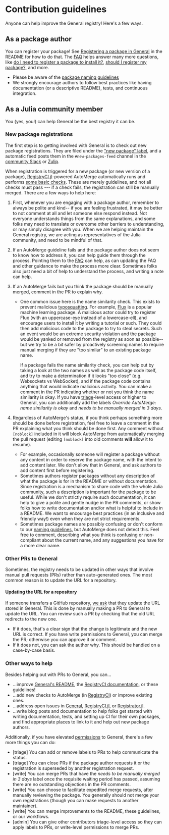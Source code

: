 # Contribution guidelines

Anyone can help improve the General registry! Here's a few ways.

## As a package author

You can register your package!
See [Registering a package in General](https://github.com/JuliaRegistries/General#registering-a-package-in-general) in the README for how to do that.
The [FAQ](FAQ) helps answer many more questions, like [do I need to register a package to install it?](https://github.com/JuliaRegistries/General#do-i-need-to-register-a-package-to-install-it), [should I register my package?](https://github.com/JuliaRegistries/General#should-i-register-my-package), and more.

* Please be aware of the [package naming guidelines](https://pkgdocs.julialang.org/dev/creating-packages/#Package-naming-guidelines-1)
* We strongly encourage authors to follow best practices like having documentation (or a descriptive README), tests, and continuous integration.

## As a Julia community member

You (yes, you!) can help General be the best registry it can be.

### New package registrations

The first step is to getting involved with General is to check out new package registrations.
They are filed under the ["new package" label](https://github.com/JuliaRegistries/General/pulls?q=is%3Apr+is%3Aopen+label%3A%22new+package%22), and a automatic feed posts them in the `#new-packages-feed` channel in the [community Slack](https://julialang.org/slack/) or [Zulip](https://julialang.zulipchat.com/register/).

When registration is triggered for a new package (or new version of a package), [RegistryCI.jl](RegistryCI)-powered AutoMerge automatically runs and performs [some basic checks](https://juliaregistries.github.io/RegistryCI.jl/stable/guidelines/).
These are merely guidelines, and not all checks must pass --- if a check fails, the registration can still be manually merged.
There are a few ways to help here:

1. First, whenever you are engaging with a package author, remember to always be polite and kind-- if you are feeling frustrated, it may be better to not comment at all and let someone else respond instead.
Not everyone understands things from the same explanations, and some folks may need to translate or overcome other barriers to understanding, or may simply disagree with you.
When we are helping maintain the General registry, we are acting as representatives of the Julia community, and need to be mindful of that.
2. If an AutoMerge guideline fails and the package author does not seem to know how to address it, you can help guide them through the process.
Pointing them to the [FAQ](FAQ) can help, as can updating the FAQ and other guidance to make the process more clear.
Sometimes folks also just need a bit of help to understand the process, and writing a note can help.
3. If an AutoMerge fails but you think the package should be manually merged, comment in the PR to explain why. 
    * One common issue here is the name similarity check.
    This exists to prevent malicious [typosquatting](https://en.wikipedia.org/wiki/Typosquatting).
    For example, [Flux](https://github.com/FluxML/Flux.jl) is a popular machine learning package.
    A malicious actor could try to register FIux (with an uppercase-eye instead of a lowercase-ell), and encourage users to install it by writing a tutorial or such.
    They could then add malicious code to the package to try to steal secrets.
    Such an event would be an extreme security violation and the package would be yanked or removed from the registry as soon as possible-- but we try to be a bit safer by proactively screening names to require manual merging if they are "too similar" to an existing package name.
    
      If a package fails the name similarity check, you can help out by taking a look at the two names as well as the package code itself, and try to make a determination if it looks "too close" (e.g. Websockets vs WebSocket), and if the package code contains anything that would indicate malicious activity.
      You can make a comment in the PR indicating whether or not you think the name similarity is okay.
      If you have [triage](permissions)-level access or higher to General, you can additionally add the labels _Override AutoMerge: name similarity is okay_ and _needs to be manually merged in 3 days_.
      
4. Regardless of AutoMerge's status, if you think perhaps something more should be done before registration, feel free to leave a comment in the PR explaining what you think should be done first.
Any comment without `[noblock]` included in it will block AutoMerge from automatically merging the pull request (editing `[noblock]` into old comments **will** allow it to resume).
    * For example, occasionally someone will register a package without any content in order to reserve the package name, with the intent to add content later.
    We don't allow that in General, and ask authors to add content first before registering.
    * Sometimes authors register packages without any description of what the package is for in the README or without documentation.
    Since registration is a mechanism to share code with the whole Julia community, such a description is important for the package to be useful.
    While we don't strictly require such documentation, it can help to give a polite and gentle nudge in the PR comments, or show folks how to write documentation and/or what is helpful to include in a README.
    We want to encourage best practices (in an inclusive and friendly way!) even when they are not strict requirements.
    * Sometimes package names are possibly confusing or don't conform to our [naming guidelines](naming-guidelines), but AutoMerge does not detect this.
    Feel free to comment, describing what you think is confusing or non-compliant about the current name, and any suggestions you have for a more clear name.

### Other PRs to General

Sometimes, the registry needs to be updated in other ways that involve manual pull requests (PRs) rather than auto-generated ones.
The most common reason is to update the URL for a repository.

#### Updating the URL for a repository

If someone transfers a GitHub repository, [we ask](https://github.com/JuliaRegistries/General#how-do-i-transfer-a-package-to-an-organization-or-another-user) that they update the URL stored in General.
This is done by manually making a PR to General to update the URL.
You can review such a PR by checking that the old URL redirects to the new one.
* If it does, that's a clear sign that the change is legitimate and the new URL is correct.
  If you have write permissions to General, you can merge the PR; otherwise you can approve it or comment.
* If it does not, you can ask the author why. This should be handled on a case-by-case basis.

### Other ways to help

Besides helping out with PRs to General, you can...

* ...improve [General's README](https://github.com/JuliaRegistries/General#general), the [RegistryCI documentation](https://juliaregistries.github.io/RegistryCI.jl/stable/guidelines/), or these guidelines!
* ...add new checks to AutoMerge (in [RegistryCI](RegistryCI)) or improve existing ones.
* ...address open issues in [General](https://github.com/JuliaRegistries/General/issues), [RegistryCI.jl](https://github.com/JuliaRegistries/RegistryCI.jl/issues), or [Registrator.jl](https://github.com/JuliaRegistries/Registrator.jl/issues).
* ...write blog posts and documentation to help folks get started with writing documentation, tests, and setting up CI for their own packages, and find appropriate places to link to it and help out new package authors. 

Additionally, if you have elevated [permissions](permissions) to General, there's a few more things you can do:

* [triage] You can add or remove labels to PRs to help communicate the status.
* [triage] You can close PRs if the package author requests it or the registration is superseded by another registration request.
* [write] You can merge PRs that have the _needs to be manually merged in 3 days_ label once the requisite waiting period has passed, assuming there are no outstanding objections in the PR comments.
* [write] You can choose to facilitate expedited merge requests, after manually reviewing the package.
You generally should not merge your own registrations (though you can make requests to another maintainer).
* [write] You can merge improvements to the README, these guidelines, or our workflows.
* [admin] You can give other contributors triage-level access so they can apply labels to PRs, or write-level permissions to merge PRs.


[FAQ]: https://github.com/JuliaRegistries/General#faq]
[naming-guidelines]: https://pkgdocs.julialang.org/dev/creating-packages/#Package-naming-guidelines-1
[permissions]: https://docs.github.com/en/organizations/managing-access-to-your-organizations-repositories/repository-permission-levels-for-an-organization#permission-levels-for-repositories-owned-by-an-organization
[RegistryCI]: https://github.com/JuliaRegistries/RegistryCI.jl/
